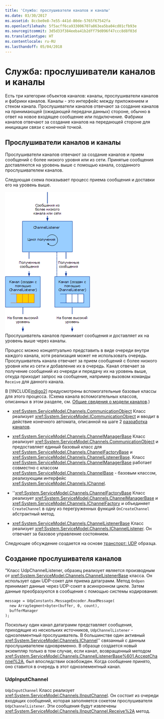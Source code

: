 ```yaml
---
title: 'Служба: прослушиватели каналов и каналы'
ms.date: 03/30/2017
ms.assetid: 8ccbe0e8-7e55-441d-80de-5765f67542fa
ms.openlocfilehash: 5f5acff6ca933006707a863ea5ba04cd01cfb93e
ms.sourcegitcommit: 3d5d33f384eeba41b2dff79d096f47ccc8d8f03d
ms.translationtype: HT
ms.contentlocale: ru-RU
ms.lasthandoff: 05/04/2018
---
```

# <a name="service-channel-listeners-and-channels"></a>Служба: прослушиватели каналов и каналы
Есть три категории объектов каналов: каналы, прослушиватели каналов и фабрики каналов. Каналы - это интерфейс между приложением и стеком канала. Прослушиватели каналов отвечают за создание каналов на принимающей (ожидающей передачи данных) стороне, обычно в ответ на новое входящее сообщение или подключение. Фабрики каналов отвечают за создание каналов на передающей стороне для инициации связи с конечной точкой.  
  
## <a name="channel-listeners-and-channels"></a>Прослушиватели каналов и каналы  
 Прослушиватели каналов отвечают за создание каналов и прием сообщений с более низкого уровня или из сети. Принятые сообщения доставляются на уровень выше с помощью канала, созданного прослушивателем каналов.  
  
 Следующая схема показывает процесс приема сообщения и доставки его на уровень выше.  
  
 ![Прослушиватели каналов и каналы](../../../../docs/framework/wcf/extending/media/wcfc-wcfchannelsigure1highlevelc.gif "wcfc_WCFChannelsigure1HighLevelc")  
Прослушиватель каналов принимает сообщения и доставляет их на уровень выше через каналы.  
  
 Процесс можно концептуально представить в виде очереди внутри каждого канала, хотя реализация может не использовать очередь. Прослушиватель канала отвечает за прием сообщений с более низкого уровня или из сети и добавление их в очередь. Канал отвечает за получение сообщений из очереди и передачу их на уровень выше, откуда приходит запрос на сообщение, например вызовом команды `Receive` для данного канала.  
  
 В [!INCLUDE[indigo2](../../../../includes/indigo2-md.md)] предусмотрены вспомогательные базовые классы для этого процесса. (Схема канала вспомогательных классов, описанных в этом разделе, см. [Общие сведения о модели каналов](../../../../docs/framework/wcf/extending/channel-model-overview.md).)  
  
-   <xref:System.ServiceModel.Channels.CommunicationObject> Класс реализует <xref:System.ServiceModel.ICommunicationObject> и вводит в действие конечного автомата, описанной на шаге 2 [разработка каналов](../../../../docs/framework/wcf/extending/developing-channels.md).  
  
-   <xref:System.ServiceModel.Channels.ChannelManagerBase> Класс реализует <xref:System.ServiceModel.Channels.CommunicationObject> и предоставляет единый базовый класс для <xref:System.ServiceModel.Channels.ChannelFactoryBase> и <xref:System.ServiceModel.Channels.ChannelListenerBase>. Класс <xref:System.ServiceModel.Channels.ChannelManagerBase> работает совместно с классом <xref:System.ServiceModel.Channels.ChannelBase> - базовым классом, реализующим интерфейс <xref:System.ServiceModel.Channels.IChannel>.  
  
-   ''<xref:System.ServiceModel.Channels.ChannelFactoryBase> Класс реализует <xref:System.ServiceModel.Channels.ChannelManagerBase> и <xref:System.ServiceModel.Channels.IChannelFactory> и объединяет `CreateChannel` в одну из перегруженных функций `OnCreateChannel` абстрактный метод.  
  
-   <xref:System.ServiceModel.Channels.ChannelListenerBase> Класс реализует <xref:System.ServiceModel.Channels.IChannelListener>. Он отвечает за базовое управление состоянием.  
  
 Следующее обсуждение создается на основе [транспорт: UDP](../../../../docs/framework/wcf/samples/transport-udp.md) образца.  
  
## <a name="creating-a-channel-listener"></a>Создание прослушивателя каналов  
 "Класс UdpChannelListener, образец реализует является производным от <xref:System.ServiceModel.Channels.ChannelListenerBase> класса. Он использует один UDP-сокет для приема датаграмм. Метод `OnOpen` принимает данные через UDP-сокет в асинхронном цикле. Затем данные преобразуются в сообщения с помощью системы кодирования:  
  
```  
message = UdpConstants.MessageEncoder.ReadMessage(  
  new ArraySegment<byte>(buffer, 0, count),   
  bufferManager  
);  
```  
  
 Поскольку один канал датаграмм представляет сообщения, приходящие из нескольких источников, `UdpChannelListener` - одноэлементный прослушиватель. В большинстве один активный <xref:System.ServiceModel.Channels.IChannel>'' связанный с данным прослушивателем одновременно. В образце создается новый экземпляр только в том случае, если канал, возвращенный методом <xref:System.ServiceModel.Channels.ChannelListenerBase%601.AcceptChannel%2A>, был впоследствии освобожден. Когда сообщение принято, оно ставится в очередь в этот одноэлементный канал.  
  
### <a name="udpinputchannel"></a>UdpInputChannel  
 `UdpInputChannel` Класс реализует <xref:System.ServiceModel.Channels.IInputChannel>. Он состоит из очереди входящих сообщений, которая заполняется сокетом прослушивателя `UdpChannelListener`. Эти сообщения будут извлечены <xref:System.ServiceModel.Channels.IInputChannel.Receive%2A> метод.
